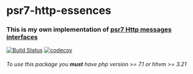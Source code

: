 # psr7-http-essences
### This is my own implementation of [psr7 Http messages interfaces](https://www.php-fig.org/psr/psr-7/)

[![Build Status](https://travis-ci.com/storozhev/psr7-http-message.svg?branch=master)](https://travis-ci.com/storozhev/psr7-http-message)
[![codecov](https://codecov.io/gh/storozhev/psr7-http-message/branch/master/graph/badge.svg)](https://codecov.io/gh/storozhev/psr7-http-message)

###### To use this package you **must** have php version >= 7.1 or hhvm >= 3.21